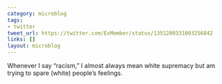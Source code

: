 ```yaml
---
category: microblog
tags:
- twitter
tweet_url: https://twitter.com/ExMember/status/1351200331003256842
links: []
layout: microblog
---
```

Whenever I say “racism,” I almost always mean white supremacy but am trying to spare (white) people’s feelings.
